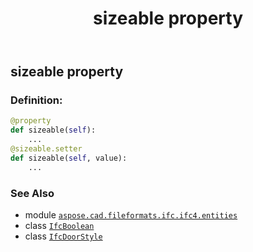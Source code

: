 ﻿---
title: sizeable property
second_title: Aspose.CAD for Python via .NET API References
description: 
type: docs
weight: 140
url: /python-net/aspose.cad.fileformats.ifc.ifc4.entities/ifcdoorstyle/sizeable/
is_root: false
---

## sizeable property

### Definition:
```python
@property
def sizeable(self):
    ...
@sizeable.setter
def sizeable(self, value):
    ...
```

### See Also
* module [`aspose.cad.fileformats.ifc.ifc4.entities`](../../)
* class [`IfcBoolean`](/cad/python-net/aspose.cad.fileformats.ifc.ifc4.types/ifcboolean)
* class [`IfcDoorStyle`](/cad/python-net/aspose.cad.fileformats.ifc.ifc4.entities/ifcdoorstyle)
